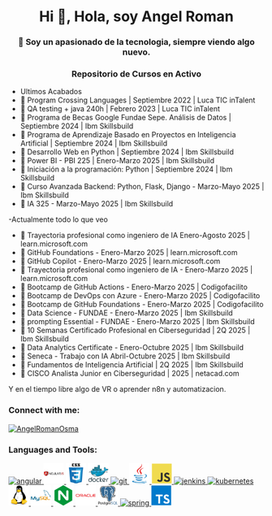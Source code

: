 <h1 align="center">Hi 👋, Hola, soy Angel Roman</h1>
<h3 align="center">🌱 Soy un apasionado de la tecnologia, siempre viendo algo nuevo.</h3>
<h3 align="center">Repositorio de Cursos en Activo</h3>

- Ultimos Acabados
- 🌱 Program Crossing Languages | Septiembre 2022 | Luca TIC inTalent
- 🌱 QA testing + java 240h | Febrero 2023 | Luca TIC inTalent
- 🌱 Programa de Becas Google Fundae Sepe. Análisis de Datos | Septiembre 2024 | Ibm Skillsbuild
- 🌱 Programa de Aprendizaje Basado en Proyectos en Inteligencia Artificial | Septiembre 2024 | Ibm Skillsbuild
- 🌱 Desarrollo Web en Python | Septiembre 2024 | Ibm Skillsbuild
- 🌱 Power BI - PBI 225 | Enero-Marzo 2025 | Ibm Skillsbuild
- 🌱 Iniciación a la programación: Python | Septiembre 2024 | Ibm Skillsbuild
- 🌱 Curso Avanzada Backend: Python, Flask, Django - Marzo-Mayo 2025 | Ibm Skillsbuild
- 🌱 IA 325 - Marzo-Mayo 2025 | Ibm Skillsbuild

-Actualmente todo lo que veo 
- 🌱 Trayectoria profesional como ingeniero de IA Enero-Agosto 2025 | learn.microsoft.com
- 🌱 GitHub Foundations - Enero-Marzo 2025 | learn.microsoft.com
- 🌱 GitHub Copilot - Enero-Marzo 2025 | learn.microsoft.com
- 🌱 Trayectoria profesional como ingeniero de IA - Enero-Marzo 2025 | learn.microsoft.com
- 🌱 Bootcamp de GitHub Actions - Enero-Marzo 2025 | Codigofacilito
- 🌱 Bootcamp de DevOps con Azure - Enero-Marzo 2025 | Codigofacilito
- 🌱 Bootcamp de GitHub Foundations - Enero-Marzo 2025 | Codigofacilito
- 🌱 Data Science - FUNDAE - Enero-Marzo 2025 | Ibm Skillsbuild
- 🌱 prompting Essential - FUNDAE - Enero-Marzo 2025 | Ibm Skillsbuild
- 🌱 10 Semanas Certificado Profesional en Ciberseguridad | 2Q 2025 | Ibm Skillsbuild
- 🌱 Data Analytics Certificate - Enero-Octubre 2025 | Ibm Skillsbuild
- 🌱 Seneca - Trabajo con IA Abril-Octubre 2025 | Ibm Skillsbuild
- 🌱 Fundamentos de Inteligencia Artificial | 2Q 2025 | Ibm Skillsbuild
- 🌱 CISCO Analista Junior en Ciberseguridad | 2025 | netacad.com


Y en el tiempo libre algo de VR o aprender n8n y automatizacion.

<h3 align="left">Connect with me:</h3>
<p align="left">
<a href="https://www.linkedin.com/in/angel-roman-osma-861583139/" target="blank"><img align="center" src="https://raw.githubusercontent.com/rahuldkjain/github-profile-readme-generator/master/src/images/icons/Social/linked-in-alt.svg" alt="AngelRomanOsma" height="30" width="40" /></a>
</p>

<h3 align="left">Languages and Tools:</h3>
<p align="left"> <a href="https://angular.io" target="_blank" rel="noreferrer"> <img src="https://angular.io/assets/images/logos/angular/angular.svg" alt="angular" width="40" height="40"/> </a> <a href="https://angular.io" target="_blank" rel="noreferrer"> <img src="https://raw.githubusercontent.com/devicons/devicon/master/icons/angularjs/angularjs-original-wordmark.svg" alt="angularjs" width="40" height="40"/> </a> <a href="https://www.w3schools.com/css/" target="_blank" rel="noreferrer"> <img src="https://raw.githubusercontent.com/devicons/devicon/master/icons/css3/css3-original-wordmark.svg" alt="css3" width="40" height="40"/> </a> <a href="https://www.docker.com/" target="_blank" rel="noreferrer"> <img src="https://raw.githubusercontent.com/devicons/devicon/master/icons/docker/docker-original-wordmark.svg" alt="docker" width="40" height="40"/> </a> <a href="https://git-scm.com/" target="_blank" rel="noreferrer"> <img src="https://www.vectorlogo.zone/logos/git-scm/git-scm-icon.svg" alt="git" width="40" height="40"/> </a> <a href="https://www.java.com" target="_blank" rel="noreferrer"> <img src="https://raw.githubusercontent.com/devicons/devicon/master/icons/java/java-original.svg" alt="java" width="40" height="40"/> </a> <a href="https://developer.mozilla.org/en-US/docs/Web/JavaScript" target="_blank" rel="noreferrer"> <img src="https://raw.githubusercontent.com/devicons/devicon/master/icons/javascript/javascript-original.svg" alt="javascript" width="40" height="40"/> </a> <a href="https://www.jenkins.io" target="_blank" rel="noreferrer"> <img src="https://www.vectorlogo.zone/logos/jenkins/jenkins-icon.svg" alt="jenkins" width="40" height="40"/> </a> <a href="https://kubernetes.io" target="_blank" rel="noreferrer"> <img src="https://www.vectorlogo.zone/logos/kubernetes/kubernetes-icon.svg" alt="kubernetes" width="40" height="40"/> </a> <a href="https://www.linux.org/" target="_blank" rel="noreferrer"> <img src="https://raw.githubusercontent.com/devicons/devicon/master/icons/linux/linux-original.svg" alt="linux" width="40" height="40"/> </a> <a href="https://www.mysql.com/" target="_blank" rel="noreferrer"> <img src="https://raw.githubusercontent.com/devicons/devicon/master/icons/mysql/mysql-original-wordmark.svg" alt="mysql" width="40" height="40"/> </a> <a href="https://www.nginx.com" target="_blank" rel="noreferrer"> <img src="https://raw.githubusercontent.com/devicons/devicon/master/icons/nginx/nginx-original.svg" alt="nginx" width="40" height="40"/> </a> <a href="https://www.oracle.com/" target="_blank" rel="noreferrer"> <img src="https://raw.githubusercontent.com/devicons/devicon/master/icons/oracle/oracle-original.svg" alt="oracle" width="40" height="40"/> </a> <a href="https://www.postgresql.org" target="_blank" rel="noreferrer"> <img src="https://raw.githubusercontent.com/devicons/devicon/master/icons/postgresql/postgresql-original-wordmark.svg" alt="postgresql" width="40" height="40"/> </a> <a href="https://spring.io/" target="_blank" rel="noreferrer"> <img src="https://www.vectorlogo.zone/logos/springio/springio-icon.svg" alt="spring" width="40" height="40"/> </a> <a href="https://www.typescriptlang.org/" target="_blank" rel="noreferrer"> <img src="https://raw.githubusercontent.com/devicons/devicon/master/icons/typescript/typescript-original.svg" alt="typescript" width="40" height="40"/> </a> </p>

